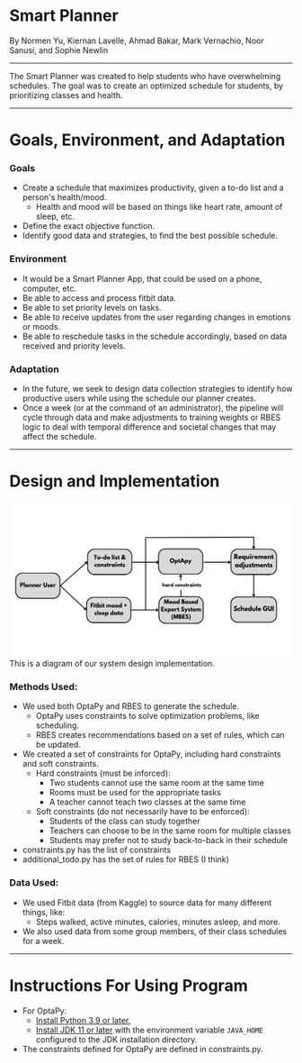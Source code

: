 # **Smart Planner**
By Normen Yu, Kiernan Lavelle, Ahmad Bakar, Mark Vernachio, Noor Sanusi, and Sophie Newlin

---

The Smart Planner was created to help students who have overwhelming schedules. The goal was to create an optimized schedule for students, by prioritizing classes and health. 

---
# **Goals, Environment, and Adaptation**

### Goals
- Create a schedule that maximizes productivity, given a to-do list and a person's health/mood.
  - Health and mood will be based on things like heart rate, amount of sleep, etc.
- Define the exact objective function.
- Identify good data and strategies, to find the best possible schedule.

### Environment
- It would be a Smart Planner App, that could be used on a phone, computer, etc.
- Be able to access and process fitbit data.
- Be able to set priority levels on tasks.
- Be able to receive updates from the user regarding changes in emotions or moods.
- Be able to reschedule tasks in the schedule accordingly, based on data received and priority levels. 

### Adaptation
- In the future, we seek to design data collection strategies to identify how productive users while using the schedule our planner creates.
- Once a week (or at the command of an administrator), the pipeline will cycle through data and make adjustments to training weights or RBES logic to deal with temporal difference and societal changes that may affect the schedule.

---
# **Design and Implementation**
![diagram](readmeDiagram.png)
This is a diagram of our system design implementation.
### Methods Used:
- We used both OptaPy and RBES to generate the schedule.
  - OptaPy uses constraints to solve optimization problems, like scheduling.
  - RBES creates recommendations based on a set of rules, which can be updated.
- We created a set of constraints for OptaPy, including hard constraints and soft constraints.
  - Hard constraints (must be inforced):
    - Two students cannot use the same room at the same time
    - Rooms must be used for the appropriate tasks
    - A teacher cannot teach two classes at the same time
  - Soft constraints (do not necessarily have to be enforced):
    - Students of the class can study together
    - Teachers can choose to be in the same room for multiple classes
    - Students may prefer not to study back-to-back in their schedule
- constraints.py has the list of constraints
- additional_todo.py has the set of rules for RBES (I think)

### Data Used:
- We used Fitbit data (from Kaggle) to source data for many different things, like:
  - Steps walked, active minutes, calories, minutes asleep, and more.
- We also used data from some group members, of their class schedules for a week.

---
# Instructions For Using Program
- For OptaPy:
  - [Install Python 3.9 or later.](https://www.python.org/downloads/)
  - [Install JDK 11 or later](https://adoptium.net/) with the environment variable `JAVA_HOME` configured to the JDK installation directory.
- The constraints defined for OptaPy are defined in constraints.py.
